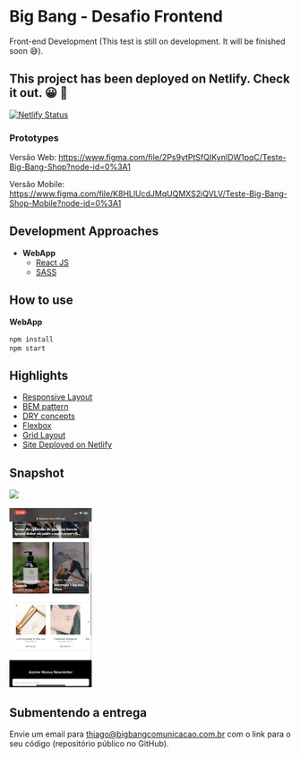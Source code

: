 # Big Bang - Desafio Frontend

Front-end Development (This test is still on development. It will be finished soon 😅).

## This project has been deployed on Netlify. Check it out. 😀 🚀


[![Netlify Status](https://api.netlify.com/api/v1/badges/cd5c182f-5675-4d19-8ae8-9da818e11d42/deploy-status)](https://app.netlify.com/sites/bigbang-shop/deploys)

### Prototypes

Versão Web: https://www.figma.com/file/2Ps9ytPtSfQIKynIDW1pqC/Teste-Big-Bang-Shop?node-id=0%3A1

Versão Mobile: https://www.figma.com/file/K8HLlUcdJMqUQMXS2iQVLV/Teste-Big-Bang-Shop-Mobile?node-id=0%3A1

## Development Approaches

- <strong>WebApp</strong>
  - <a href='https://reactjs.org/'>React JS</a>
  - <a href='https://sass-lang.com/'>SASS</a>


## How to use

**WebApp**
```
npm install
npm start

```

## Highlights

- <a href='https://www.w3.org/blog/tags/responsive-web-design/'>Responsive Layout</a>
- <a href='http://getbem.com/naming/'>BEM pattern</a>
- <a href='https://thevaluable.dev/dry-principle-cost-benefit-example/'>DRY concepts</a>
- <a href='https://www.w3.org/TR/css-flexbox-1/'>Flexbox</a>
- <a href='https://www.w3.org/TR/css-grid-1/'>Grid Layout</a>
- <a href='https://bigbang-shop.netlify.app/'>Site Deployed on Netlify</a>

## Snapshot

![]("docs/8DCA8010-2919-4B6F-9C42-41A592A90980.GIF")

![](docs/15C3ECE2-14F9-45AD-8E4F-831D34D65C7B.GIF)




## Submentendo a entrega

Envie um email para thiago@bigbangcomunicacao.com.br com o link para o seu código (repositório público no GitHub).
